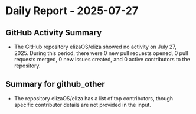 # Daily Report - 2025-07-27

## GitHub Activity Summary
- The GitHub repository elizaOS/eliza showed no activity on July 27, 2025. During this period, there were 0 new pull requests opened, 0 pull requests merged, 0 new issues created, and 0 active contributors to the repository.

## Summary for github_other
- The repository elizaOS/eliza has a list of top contributors, though specific contributor details are not provided in the input.
